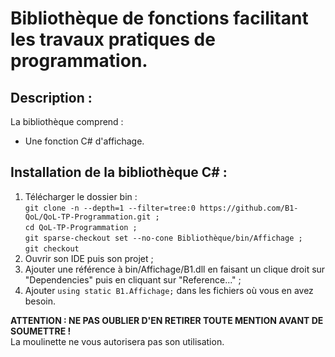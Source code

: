 # Bibliothèque de fonctions facilitant les travaux pratiques de programmation.
## Description :
La bibliothèque comprend :
  - Une fonction C# d'affichage.

## Installation de la bibliothèque C# :
1) Télécharger le dossier bin :<br />
   ```git clone -n --depth=1 --filter=tree:0 https://github.com/B1-QoL/QoL-TP-Programmation.git ;```<br />
   ```cd QoL-TP-Programmation ;```<br />
   ```git sparse-checkout set --no-cone Bibliothèque/bin/Affichage ;```<br />
   ```git checkout```
3) Ouvrir son IDE puis son projet ;
4) Ajouter une référence à bin/Affichage/B1.dll en faisant un clique droit sur "Dependencies" puis en cliquant sur "Reference..." ;
5) Ajouter ```using static B1.Affichage;``` dans les fichiers où vous en avez besoin.

**ATTENTION : NE PAS OUBLIER D'EN RETIRER TOUTE MENTION AVANT DE SOUMETTRE !**\
La moulinette ne vous autorisera pas son utilisation.
